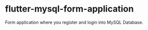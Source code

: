 # flutter-mysql-form-application
Form application where you register and login into MySQL Database.
